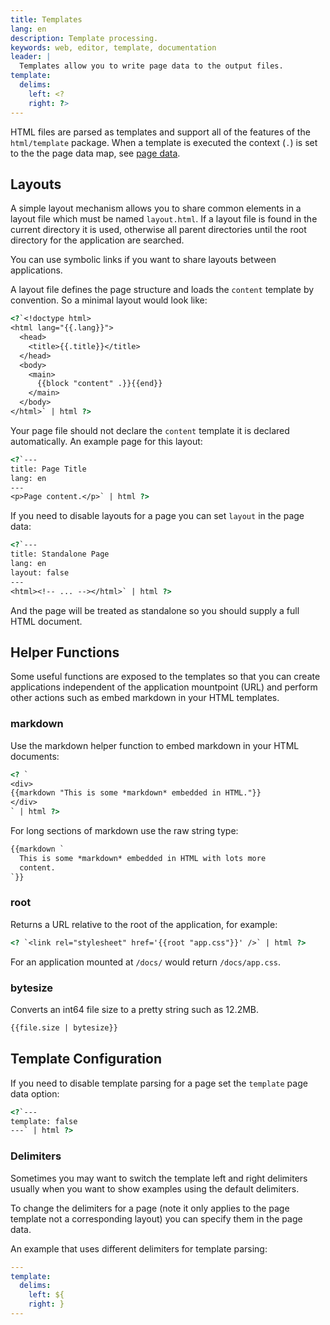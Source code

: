 ```yaml
---
title: Templates
lang: en
description: Template processing.
keywords: web, editor, template, documentation
leader: |
  Templates allow you to write page data to the output files.
template:
  delims:
    left: <?
    right: ?>
---
```


HTML files are parsed as templates and support all of the features of
the `html/template` package. When a template is executed the context
(`.`) is set to the the page data map, see [page data](/docs/page-data/).

## Layouts

A simple layout mechanism allows you to share common elements in a
layout file which must be named `layout.html`. If a layout file is
found in the current directory it is used, otherwise all parent
directories until the root directory for the application are searched.

You can use symbolic links if you want to share layouts between
applications.

A layout file defines the page structure and loads the `content`
template by convention. So a minimal layout would look like:

```html
<?`<!doctype html>
<html lang="{{.lang}}">
  <head>
    <title>{{.title}}</title>
  </head>
  <body>
    <main>
      {{block "content" .}}{{end}}
    </main>
  </body>
</html>` | html ?>
```

Your page file should not declare the `content` template it is
declared automatically. An example page for this layout:

```html
<?`---
title: Page Title
lang: en
---
<p>Page content.</p>` | html ?>
```

If you need to disable layouts for a page you can set `layout`
in the page data:

```html
<?`---
title: Standalone Page
lang: en
layout: false
---
<html><!-- ... --></html>` | html ?>
```

And the page will be treated as standalone so you should supply
a full HTML document.

## Helper Functions

Some useful functions are exposed to the templates so that you can
create applications independent of the application mountpoint (URL)
and perform other actions such as embed markdown in your HTML templates.

### markdown

Use the markdown helper function to embed markdown in your HTML documents:

```html
<? `
<div>
{{markdown "This is some *markdown* embedded in HTML."}}
</div>
` | html ?>
```

For long sections of markdown use the raw string type:

```html
{{markdown `
  This is some *markdown* embedded in HTML with lots more
  content.
`}}
```

### root

Returns a  URL relative to the root of the application, for example:

```html
<? `<link rel="stylesheet" href='{{root "app.css"}}' />` | html ?>
```

For an application mounted at `/docs/` would return `/docs/app.css`.

### bytesize

Converts an int64 file size to a pretty string such as 12.2MB.

```html
{{file.size | bytesize}}
```

## Template Configuration

If you need to disable template parsing for a page set the `template`
page data option:

```html
<?`---
template: false
---` | html ?>
```

### Delimiters

Sometimes you may want to switch the template left and right delimiters
usually when you want to show examples using the default delimiters.

To change the delimiters for a page (note it only applies to the page
template not a corresponding layout) you can specify them in the page data.

An example that uses different delimiters for template parsing:

```yaml
---
template:
  delims:
    left: ${
    right: }
---
```
